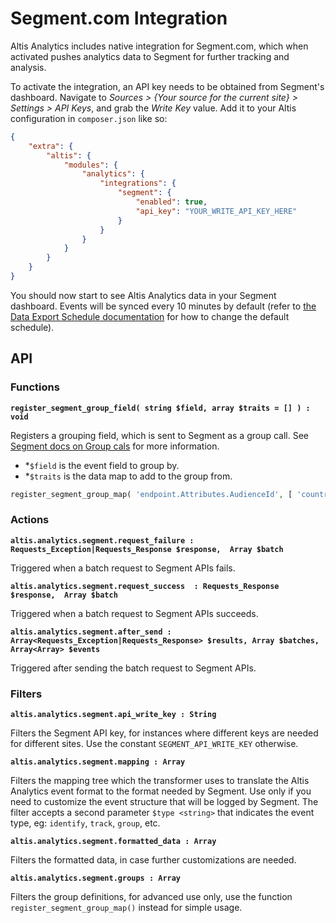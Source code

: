# Segment.com Integration

Altis Analytics includes native integration for Segment.com, which when activated pushes analytics data to Segment for further tracking and analysis.

To activate the integration, an API key needs to be obtained from Segment's dashboard. Navigate to _Sources > {Your source for the current site} > Settings > API Keys_, and grab the _Write Key_ value. Add it to your Altis configuration in `composer.json` like so:

```json
{
	"extra": {
		"altis": {
			"modules": {
				"analytics": {
					"integrations": {
						"segment": {
							"enabled": true,
							"api_key": "YOUR_WRITE_API_KEY_HERE"
						}
					}
				}
			}
		}
	}
}
```

You should now start to see Altis Analytics data in your Segment dashboard. Events will be synced every 10 minutes by default (refer to [the Data Export Schedule documentation](./README.md#data-export-schedule) for how to change the default schedule).

## API

### Functions

**`register_segment_group_field( string $field, array $traits = [] ) : void`**

Registers a grouping field, which is sent to Segment as a group call. See [Segment docs on Group cals](https://segment.com/docs/connections/sources/catalog/libraries/server/http-api/#group) for more information.

- *`$field` is the event field to group by.
- *`$traits` is the data map to add to the group from.

```php
register_segment_group_map( 'endpoint.Attributes.AudienceId', [ 'country' => 'endpoint.Attributes.UserAttributes.country' ] )
```

### Actions

**`altis.analytics.segment.request_failure : Requests_Exception|Requests_Response $response,  Array $batch`**

Triggered when a batch request to Segment APIs fails.

**`altis.analytics.segment.request_success  : Requests_Response $response,  Array $batch`**

Triggered when a batch request to Segment APIs succeeds.

**`altis.analytics.segment.after_send : Array<Requests_Exception|Requests_Response> $results, Array $batches, Array<Array> $events`**

Triggered after sending the batch request to Segment APIs.

### Filters

**`altis.analytics.segment.api_write_key : String`**

Filters the Segment API key, for instances where different keys are needed for different sites. Use the constant `SEGMENT_API_WRITE_KEY` otherwise.

**`altis.analytics.segment.mapping : Array`**

Filters the mapping tree which the transformer uses to translate the Altis Analytics event format to the format needed by Segment. Use only if you need to customize the event structure that will be logged by Segment. The filter accepts a second parameter `$type <string>` that indicates the event type, eg: `identify`, `track`, `group`, etc.

**`altis.analytics.segment.formatted_data : Array`**

Filters the formatted data, in case further customizations are needed.

**`altis.analytics.segment.groups : Array`**

Filters the group definitions, for advanced use only, use the function `register_segment_group_map()` instead for simple usage.
